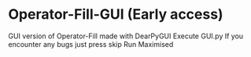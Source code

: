 # Operator-Fill-GUI (Early access)

GUI version of Operator-Fill made with DearPyGUI
Execute GUI.py
If you encounter any bugs just press skip
Run Maximised

